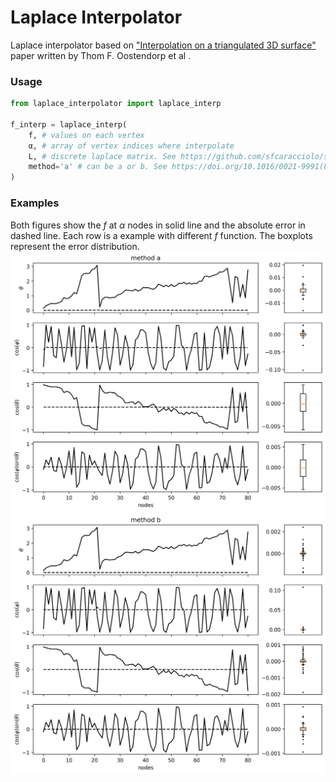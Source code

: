 # Laplace Interpolator
Laplace interpolator based on ["Interpolation on a triangulated 3D surface"](https://doi.org/10.1016/0021-9991(89)90103-4) paper written by Thom F. Oostendorp et al .

### Usage

```python
from laplace_interpolator import laplace_interp

f_interp = laplace_interp(
    f, # values on each vertex
    α, # array of vertex indices where interpolate
    L, # discrete laplace matrix. See https://github.com/sfcaracciolo/surface_laplacian
    method='a' # can be a or b. See https://doi.org/10.1016/0021-9991(89)90103-4
)
```
### Examples
Both figures show the $f$ at $\alpha$ nodes in solid line and the absolute error in dashed line. Each row is a example with different $f$ function. The boxplots represent the error distribution.
<img src="figs/interp_a.png" alt="drawing" width=""/>
<img src="figs/interp_b.png" alt="drawing" width=""/>